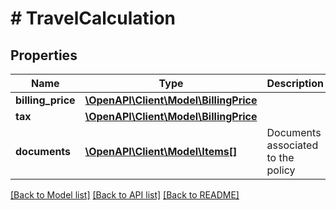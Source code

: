 # # TravelCalculation

## Properties

Name | Type | Description | Notes
------------ | ------------- | ------------- | -------------
**billing_price** | [**\OpenAPI\Client\Model\BillingPrice**](BillingPrice.md) |  | [optional] 
**tax** | [**\OpenAPI\Client\Model\BillingPrice**](BillingPrice.md) |  | [optional] 
**documents** | [**\OpenAPI\Client\Model\Items[]**](Items.md) | Documents associated to the policy | [optional] 

[[Back to Model list]](../../README.md#documentation-for-models) [[Back to API list]](../../README.md#documentation-for-api-endpoints) [[Back to README]](../../README.md)


